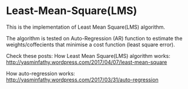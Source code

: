 # Least-Mean-Square(LMS)
This is the implementation of Least Mean Square(LMS) algorithm.

The algorithm is tested on Auto-Regression (AR) function to estimate the weights/coffecients that minimise a cost function (least square error).

Check these posts:
How Least Mean Square(LMS) algorithm works:
http://yasminfathy.wordpress.com/2017/04/07/least-mean-square

How auto-regression works:<br />
http://yasminfathy.wordpress.com/2017/03/31/auto-regression
